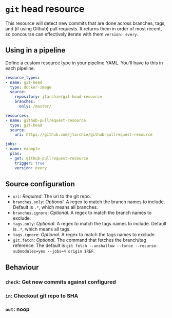 # `git` head resource

This resource will detect new commits that are done across branches, tags, and
(if using Github) pull requests. It returns them in order of most recent, so
concourse can effectively iterate with them `version: every`.

## Using in a pipeline

Define a custom resource type in your pipeline YAML. You'll have to this in
each pipeline.

```yaml
resource_types:
- name: git-head
  type: docker-image
  source:
    repository: jtarchie/git-head-resource
    branches:
      only: /master/

resources:
- name: github-pullrequest-resource
  type: git-head
  source:
    uri: https://github.com/jtarchie/github-pullrequest-resource

jobs:
- name: example
  plan:
  - get: github-pullrequest-resource
    trigger: true
    version: every
```

## Source configuration

* `uri`: *Required*. The uri to the git repo.
* `branches.only`: *Optional*. A regex to match the branch names to include.
  Default is `.*`, which means all branches.
* `branches.ignore`: *Optional*. A regex to match the branch names to exclude.
* `tags.only`: *Optional*. A regex to match the tags names to include. Default
  is `.*`, which means all tags.
* `tags.ignore`: *Optional*. A regex to match the tags names to exclude.
* `git.fetch`: *Optional*. The command that fetches the branch/tag reference.
  The default is `git fetch --unshallow --force --recurse-submodules=yes
  --jobs=4 origin $REF`.

## Behaviour

### `check`: Get new commits against configured
### `in`: Checkout git repo to SHA
### `out`: noop
